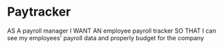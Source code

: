 # Paytracker

AS A payroll manager
I WANT AN employee payroll tracker
SO THAT I can see my employees' payroll data and properly budget for the company